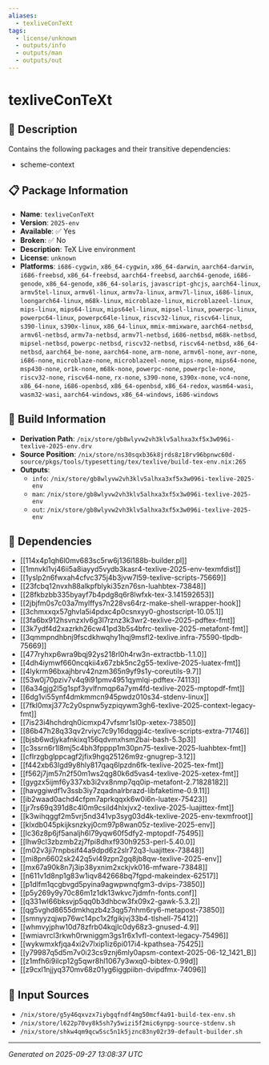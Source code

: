 ```yaml
---
aliases:
  - texliveConTeXt
tags:
  - license/unknown
  - outputs/info
  - outputs/man
  - outputs/out
---
```


# texliveConTeXt

## 📝 Description

Contains the following packages and their transitive dependencies:
 - scheme-context

## 📋 Package Information

- **Name**: `texliveConTeXt`
- **Version**: `2025-env`
- **Available**: ✅ Yes
- **Broken**: ✅ No
- **Description**: TeX Live environment
- **License**: `unknown`
- **Platforms**: `i686-cygwin`, `x86_64-cygwin`, `x86_64-darwin`, `aarch64-darwin`, `i686-freebsd`, `x86_64-freebsd`, `aarch64-freebsd`, `aarch64-genode`, `i686-genode`, `x86_64-genode`, `x86_64-solaris`, `javascript-ghcjs`, `aarch64-linux`, `armv5tel-linux`, `armv6l-linux`, `armv7a-linux`, `armv7l-linux`, `i686-linux`, `loongarch64-linux`, `m68k-linux`, `microblaze-linux`, `microblazeel-linux`, `mips-linux`, `mips64-linux`, `mips64el-linux`, `mipsel-linux`, `powerpc-linux`, `powerpc64-linux`, `powerpc64le-linux`, `riscv32-linux`, `riscv64-linux`, `s390-linux`, `s390x-linux`, `x86_64-linux`, `mmix-mmixware`, `aarch64-netbsd`, `armv6l-netbsd`, `armv7a-netbsd`, `armv7l-netbsd`, `i686-netbsd`, `m68k-netbsd`, `mipsel-netbsd`, `powerpc-netbsd`, `riscv32-netbsd`, `riscv64-netbsd`, `x86_64-netbsd`, `aarch64_be-none`, `aarch64-none`, `arm-none`, `armv6l-none`, `avr-none`, `i686-none`, `microblaze-none`, `microblazeel-none`, `mips-none`, `mips64-none`, `msp430-none`, `or1k-none`, `m68k-none`, `powerpc-none`, `powerpcle-none`, `riscv32-none`, `riscv64-none`, `rx-none`, `s390-none`, `s390x-none`, `vc4-none`, `x86_64-none`, `i686-openbsd`, `x86_64-openbsd`, `x86_64-redox`, `wasm64-wasi`, `wasm32-wasi`, `aarch64-windows`, `x86_64-windows`, `i686-windows`

## 🔧 Build Information

- **Derivation Path**: `/nix/store/gb8wlyvw2vh3klv5alhxa3xf5x3w096i-texlive-2025-env.drv`
- **Source Position**: `/nix/store/ns30sqxb36k8jrds8z18rv96bpnwc60d-source/pkgs/tools/typesetting/tex/texlive/build-tex-env.nix:265`
- **Outputs**:
  - `info`:  `/nix/store/gb8wlyvw2vh3klv5alhxa3xf5x3w096i-texlive-2025-env`
  - `man`:  `/nix/store/gb8wlyvw2vh3klv5alhxa3xf5x3w096i-texlive-2025-env`
  - `out`:  `/nix/store/gb8wlyvw2vh3klv5alhxa3xf5x3w096i-texlive-2025-env`

## 🔗 Dependencies

- [[114x4p1qh6l0mv683sc5rw6j136l188b-builder.pl]]
- [[1mnvkl1vj46ii5a8iayyd5vydb3kasr4-texlive-2025-env-texmfdist]]
- [[1yslp2n6fwxah4cfvc375j4b3jvw7l59-texlive-scripts-75669]]
- [[23fcbq12nvxh88alkpfblyki35zn76sn-luahbtex-73848]]
- [[28fkbzbb335byayf7b4pdg8q6r8lwfxk-tex-3.141592653]]
- [[2jbjfm0s7c03a7mylffys7n228vs64rz-make-shell-wrapper-hook]]
- [[3chmxxqx57ghvla5i4pdxc4p0csnxyy0-ghostscript-10.05.1]]
- [[3fa6bx912hsvnzxlv6g3l7rznz3k3wr2-texlive-2025-pdftex-fmt]]
- [[3k7ydf4d2xazrkh26cw41pd3b5s4bfrc-texlive-2025-metafont-fmt]]
- [[3qmmpndhbnj9fscdkhwqhy1hqj9msfl2-texlive.infra-75590-tlpdb-75669]]
- [[477ryhxp6wra9bqj92ys218rl0h4rw3n-extractbb-1.1.0]]
- [[4dh4iymwf660ncqkii4x67zbk5nc2g55-texlive-2025-luatex-fmt]]
- [[4lykrm96bxajhbrv42nzm365n9yf9s1y-coreutils-9.7]]
- [[53w0j70pziv7v4q9i91pmv4951qymlqi-pdftex-74113]]
- [[6a34gjg2l5g1spf3yvlfnmqp6a7ym4fd-texlive-2025-mptopdf-fmt]]
- [[6dg1vi55ynf4dmkmmcn945pwdz010s34-stdenv-linux]]
- [[7fkl0mxj377c2y0spnw5yzpiqywm3gh6-texlive-2025-context-legacy-fmt]]
- [[7is23i4hchdrqh0icmxp47vfsmr1sl0p-xetex-73850]]
- [[86b47h28q33qv2rviyc7c9y16dqggi4c-texlive-scripts-extra-71746]]
- [[bjsb6wdjykafnkixq156qdvmxhsm2bai-bash-5.3p3]]
- [[c3ssrn6r1l8mj5c4bh3fpppp1m30pn75-texlive-2025-luahbtex-fmt]]
- [[cflrzgbglppcagf2jfix9hgq25126m9z-gnugrep-3.12]]
- [[f442xb63lgd9y8hly817qaq6lpzdn6fk-texlive-2025-tex-fmt]]
- [[f562j7jm57n2f50m1ws2qg80k6d5vas4-texlive-2025-xetex-fmt]]
- [[gygzx5ijmf6y337xb3i2vx8nmp7qq0ip-metafont-2.71828182]]
- [[havggiwdf1v3ssb3iy7zqadnalrbrazd-libfaketime-0.9.11]]
- [[ib2waad0achd4cfpm7aprkqqxk6w0i6n-luatex-75423]]
- [[jr7rs69q391d8c4l0m9csild4hlxjvx2-texlive-2025-luajittex-fmt]]
- [[k3wihqggf2m5vrj5nd341vp3syg03d4k-texlive-2025-env-texmfroot]]
- [[klxdb045pkijksnzkyj0cm97p8wan05z-texlive-2025-env]]
- [[lc36z8p6jf5analjh6l79yqw60f5dfy2-mptopdf-75495]]
- [[lhw9cl3zbzmb2zj7fpi8dhxf930h9253-perl-5.40.0]]
- [[m02v3ji7rnpbsif44a9dpd6z2slr72q3-luajittex-73848]]
- [[mi8pn6602sk242q5vl49zpn2gq8jb8qw-texlive-2025-env]]
- [[mx67a90k8n7j3ip38yxnim2xckjvk016-mfware-73848]]
- [[n611v1d8np1g83w1iqv842668bq7fgpd-makeindex-62517]]
- [[p1dlfm1qcgbvgd5pyina9agwpwnqfgm3-dvips-73850]]
- [[p5y269y9y70c86m1z1dk13wkvc7jdmfn-fonts.conf]]
- [[q331wl66bksvjp5qq0b3dhbcw3fx09x2-gawk-5.3.2]]
- [[qg5vghd8655dmkhqzb4z3qg57nhm6ry6-metapost-73850]]
- [[smnyyzqjwp76wc14pc1x2fgikjvj33b4-tlshell-75412]]
- [[whmvyjphw10d78zfrb04kqjlc0dy68z3-gnused-4.9]]
- [[wmiavrcl3rkwh0rwniggm3gs1r6x1vfl-context-legacy-75496]]
- [[wykwmxkfjqa4xi2v7lxip1iz6pi017i4-kpathsea-75425]]
- [[y79987q5d5m7v0i23cs9znj6mly0apsm-context-2025-06-12_1421_B]]
- [[z1mfh6i9ilcp12g5qwr8hl1067y3wxq0-bibtex-0.99d]]
- [[z9cxl1njjyq370mv68z01yg6iggpiibn-dvipdfmx-74096]]

## 📁 Input Sources

- `/nix/store/g5y46qxvzx7iybgqfndf4mg50mcf4a91-build-tex-env.sh`
- `/nix/store/l622p70vy8k5sh7y5wizi5f2mic6ynpg-source-stdenv.sh`
- `/nix/store/shkw4qm9qcw5sc5n1k5jznc83ny02r39-default-builder.sh`

---
*Generated on 2025-09-27 13:08:37 UTC*
